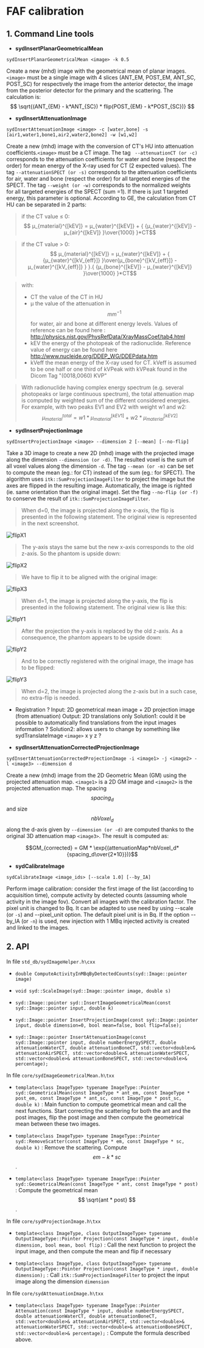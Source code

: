 # FAF calibration

## 1. Command Line tools


- **sydInsertPlanarGeometricalMean**

`sydInsertPlanarGeometricalMean <image> -k 0.5`

Create a new (mhd) image with the geometrical mean of planar images. `<image>`  must be a single image with 4 slices (ANT_EM, POST_EM, ANT_SC, POST_SC) for respectively the image from the anterior detector, the image from the posterior detector for the primary and the scattering. The calculation is:
$$
\sqrt{(ANT_{EM} - k*ANT_{SC}) * flip(POST_{EM} - k*POST_{SC})}
$$

- **sydInsertAttenuationImage**

`sydInsertAttenuationImage <image> -c [water,bone] -s [air1,water1,bone1,air2,water2,bone2] -w [w1,w2]`

Create a new (mhd) image with the conversion of CT's HU into attenuation coefficients.`<image>`  must be a CT image. The tag ` --attenuationCT (or -c)` corresponds to the attenuation coefficients for water and bone (respect the order) for mean energy of the X-ray used for CT (2 expected values).
The tag `--attenuationSPECT (or -s)` corresponds to the attenuation coefficients for air, water and bone (respect the order) for all targeted energies of the SPECT. The tag `--weight (or -w)` corresponds to the normalized weights for all targeted energies of the SPECT (sum =1). If there is just 1 targeted energy, this parameter is optional. According to GE, the calculation from CT HU can be separated in 2 parts:
 > if the CT value ≤ 0: 
$$ μ_{material}^{[kEV]} = μ_{water}^{[kEV]} + { {μ_{water}^{[kEV]} - μ_{air}^{[kEV]} }\over{1000} }*CT$$

 > if the CT value > 0:
$$ μ_{material}^{[kEV]} = μ_{water}^{[kEV]} + { {μ_{water}^{[kV_{eff}]} }\over{μ_{bone}^{[kV_{eff}]} - μ_{water}^{[kV_{eff}]} } }.{ {μ_{bone}^{[kEV]} - μ_{water}^{[kEV]} }\over{1000} }*CT$$

 > with:
 > - CT the value of the CT in HU
 > - μ the value of the attenuation in $$ mm^{-1} $$ for water, air and bone at different energy levels. Values of reference can be found here : http://physics.nist.gov/PhysRefData/XrayMassCoef/tab4.html
 > - kEV the energy of the photopeak of the radionuclide. Reference value of energy can be found here http://www.nucleide.org/DDEP_WG/DDEPdata.htm
 > - kVeff the mean energy of the X-ray used for CT. kVeff is assumed to be one half or one third of kVPeak with kVPeak found in the Dicom Tag "(0018,0060) KVP"

> With radionuclide having complex energy spectrum (e.g. several photopeaks or large continuous spectrum), the total attenuation map is computed by weighted sum of the different considered energies. For example, with two peaks EV1 and EV2 with weight w1 and w2:  $$ μ_{material}^{total} = w1 * μ_{material}^{[kEV1]} + w2 * μ_{material}^{[kEV2]}$$


- **sydInsertProjectionImage**

`sydInsertProjectionImage <image> --dimension 2 [--mean] [--no-flip]`

Take a 3D image to create a new 2D (mhd) image with the projected image along the dimension ```--dimension (or -d)```. The resulted voxel is the sum of all voxel values along the dimension `-d`. The tag ```--mean (or -m)``` can be set to compute the mean (eg.: for CT) instead of the sum (eg.: for SPECT). The algorithm uses ```itk::SumProjectionImageFilter``` to project the image but the axes are flipped in the resulting image. Automatically, the image is righted (ie. same orientation than the original image). Set the flag ```--no-flip (or -f)``` to conserve the result of ```itk::SumProjectionImageFilter```.

> When d=0, the image is projected along the x-axis, the flip is presented in the following statement.
> The original view is represented in the next screenshot.

![flipX1](flipX1.png)

> The y-axis stays the same but the new x-axis corresponds to the old z-axis. So the phantom is upside down:

![flipX2](flipX2.png)

> We have to flip it to be aligned with the original image:

![flipX3](flipX3.png)

> When d=1, the image is projected along the y-axis, the flip is presented in the following statement.
> The original view is like this:

![flipY1](flipY1.png)

> After the projection the y-axis is replaced by the old z-axis. As a consequence, the phantom appears to be upside down:

![flipY2](flipY2.png)

> And to be correctly registered with the original image, the image has to be flipped:

![flipY3](flipY3.png)

> When d=2, the image is projected along the z-axis but in a such case, no extra-flip is needed.

- Registration ?
Input: 2D geometrical mean image + 2D projection image (from attenuation)
Output: 2D translations only
Solution1: could it be possible to automatically find translations from the input images information ? 
Solution2: allows users to change by something like sydTranslateImage `<image>` x y z ?


- **sydInsertAttenuationCorrectedProjectionImage**

`sydInsertAttenuationCorrectedProjectionImage -i <image1> -j <image2> -l <image3> --dimension d`

Create a new (mhd) image from the 2D Geometric Mean (GM) using the projected attenuation map. `<image1>` is a 2D GM image and `<image2>` is the projected attenuation map. The spacing $$spacing_d$$ and size $$nbVoxel_d$$ along the d-axis given by `--dimension (or -d)` are computed thanks to the original 3D attenuation map `<image3>`. The result is computed as:

$$GM_{corrected} = GM * \exp{(attenuationMap*nbVoxel_d*{spacing_d\over{2*10}})}$$ 

- **sydCalibrateImage**

`sydCalibrateImage <image_ids> [--scale 1.0] [--by_IA]`

Perform image calibration: consider the first image of the list (according to
acquisition time), compute activity by detected counts (assuming whole activity
in the image fov). Convert all images with the calibration factor. The pixel
unit is changed to Bq.
It can be adapted to use need by using --scale (or `-s`) and --pixel_unit option.
The default pixel unit is in Bq. If the option --by_IA (or `-n`) is used, new injection
with 1 MBq injected activity is created and linked to the images.


## 2. API

In file `std_db/sydImageHelper.h\cxx`

- ```double ComputeActivityInMBqByDetectedCounts(syd::Image::pointer image)```

- ```void syd::ScaleImage(syd::Image::pointer image, double s)```

- ```syd::Image::pointer syd::InsertImageGeometricalMean(const syd::Image::pointer input, double k)```

- ```syd::Image::pointer InsertProjectionImage(const syd::Image::pointer input, double dimension=0, bool mean=false, bool flip=false);```

- ```syd::Image::pointer InsertAttenuationImage(const syd::Image::pointer input, double numberEnergySPECT, double attenuationWaterCT, double attenuationBoneCT, std::vector<double>& attenuationAirSPECT, std::vector<double>& attenuationWaterSPECT, std::vector<double>& attenuationBoneSPECT, std::vector<double>& percentage);```

In file `core/sydImageGeometricalMean.h\txx`

- ```template<class ImageType> typename ImageType::Pointer syd::GeometricalMean(const ImageType * ant_em, const ImageType * post_em, const ImageType * ant_sc, const ImageType * post_sc, double k)``` : Main function to compute geometrical mean and call the next functions. Start correcting the scattering for both the ant and the post images, flip the post image and then compute the geometrical mean between these two images.

- ```template<class ImageType> typename ImageType::Pointer syd::RemoveScatter(const ImageType * em, const ImageType * sc, double k)``` : Remove the scattering. Compute $$ em - k*sc $$.

- ```template<class ImageType> typename ImageType::Pointer syd::GeometricalMean(const ImageType * ant, const ImageType * post)``` : Compute the geometrical mean $$ \sqrt{ant * post} $$.

In file `core/sydProjectionImage.h\txx`

- ```template<class ImageType, class OutputImageType> typename OutputImageType::Pointer Projection(const ImageType * input, double dimension, bool mean, bool flip)``` : Call the next function to project the input image, and then compute the mean and flip if necessary

- ```template<class ImageType, class OutputImageType> typename OutputImageType::Pointer Projection(const ImageType * input, double dimension);``` : 
Call ```itk::SumProjectionImageFilter``` to project the input image along the dimension `dimension`

In file `core/sydAttenuationImage.h\txx`

- ```template<class ImageType> typename ImageType::Pointer Attenuation(const ImageType * input, double numberEnergySPECT, double attenuationWaterCT, double attenuationBoneCT, std::vector<double>& attenuationAirSPECT, std::vector<double>& attenuationWaterSPECT, std::vector<double>& attenuationBoneSPECT, std::vector<double>& percentage);``` : Compute the formula described above.
